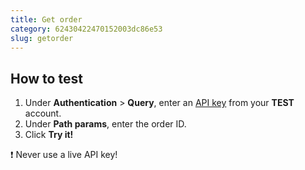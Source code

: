 ```yaml
---
title: Get order
category: 62430422470152003dc86e53
slug: getorder
---
```


## How to test

1. Under **Authentication** > **Query**, enter an [API key](/docs/sites#site-id-api-key-and-security-code) from your **TEST** account.
2. Under **Path params**, enter the order ID.
3. Click **Try it!**

❗️ Never use a live API key!
